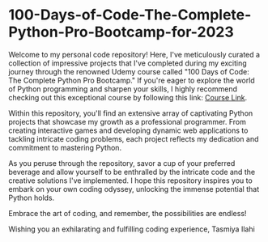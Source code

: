 # 100-Days-of-Code-The-Complete-Python-Pro-Bootcamp-for-2023

Welcome to my personal code repository! Here, I've meticulously curated a collection of impressive projects that I've completed during my exciting journey through the renowned Udemy course called "100 Days of Code: The Complete Python Pro Bootcamp." If you're eager to explore the world of Python programming and sharpen your skills, I highly recommend checking out this exceptional course by following this link: [Course Link](https://www.udemy.com/course/100-days-of-code/).

Within this repository, you'll find an extensive array of captivating Python projects that showcase my growth as a professional programmer. From creating interactive games and developing dynamic web applications to tackling intricate coding problems, each project reflects my dedication and commitment to mastering Python.

As you peruse through the repository, savor a cup of your preferred beverage and allow yourself to be enthralled by the intricate code and the creative solutions I've implemented. I hope this repository inspires you to embark on your own coding odyssey, unlocking the immense potential that Python holds.

Embrace the art of coding, and remember, the possibilities are endless!

Wishing you an exhilarating and fulfilling coding experience,
Tasmiya Ilahi
